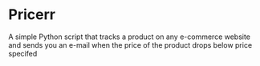 # Pricerr
A simple Python script that tracks a product on any e-commerce website and sends you an  e-mail when the price of the product drops below price specifed
